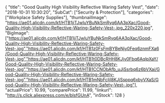 {
	"title": "Good Quality High Visibility Reflective Waring Safety Vest",
	"date": "2018-10-31 10:30:20",
	"SubCat": ["Security & Protection"],
	"categories": ["Workplace Safety Supplies"],
	"thumbnailImage": "https://ae01.alicdn.com/kf/HTB1jiTJwIuYBuNkSmRyq6AA3pXac/Good-Quality-High-Visibility-Reflective-Waring-Safety-Vest-.jpg_220x220.jpg",
	"BigImage": ["https://ae01.alicdn.com/kf/HTB1jiTJwIuYBuNkSmRyq6AA3pXac/Good-Quality-High-Visibility-Reflective-Waring-Safety-Vest-.jpg","https://ae01.alicdn.com/kf/HTB1z0FsFmBYBeNjy0Feq6znmFXa6/Good-Quality-High-Visibility-Reflective-Waring-Safety-Vest-.jpg","https://ae01.alicdn.com/kf/HTB1t0DBcRHH8KJjy0Fbq6AqlpXaY/Good-Quality-High-Visibility-Reflective-Waring-Safety-Vest-.jpg","https://ae01.alicdn.com/kf/HTB1CCNObAfb_uJjSsrbq6z6bVXai/Good-Quality-High-Visibility-Reflective-Waring-Safety-Vest-.jpg","https://ae01.alicdn.com/kf/HTB1mNbFcIjI8KJjSsppq6xbyVXaS/Good-Quality-High-Visibility-Reflective-Waring-Safety-Vest-.jpg"],
	"actualPrice": 10.99,
	"comparePrice": 11.99,
	"linkurl": "http://s.click.aliexpress.com/e/blsfGUnA",
	"inStock": 128
}
